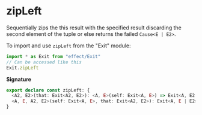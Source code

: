 # zipLeft

Sequentially zips the this result with the specified result discarding the
second element of the tuple or else returns the failed `Cause<E | E2>`.

To import and use `zipLeft` from the "Exit" module:

```ts
import * as Exit from "effect/Exit"
// Can be accessed like this
Exit.zipLeft
```

**Signature**

```ts
export declare const zipLeft: {
  <A2, E2>(that: Exit<A2, E2>): <A, E>(self: Exit<A, E>) => Exit<A, E2 | E>
  <A, E, A2, E2>(self: Exit<A, E>, that: Exit<A2, E2>): Exit<A, E | E2>
}
```
